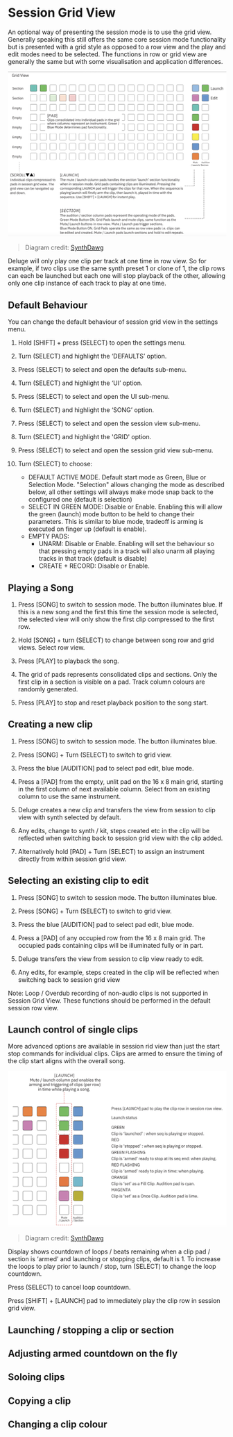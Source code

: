 # Session Grid View

An optional way of presenting the session mode is to use the grid view. Generally speaking this still offers the same core session mode functionality but is presented with a grid style as opposed to a row view and the play and edit modes need to be selected. The functions in row or grid view are generally the same but with some visualisation and application differences. 

![An image of the session grid view](../../../../images/session-grid-view-detailed.png "Synthstrom Deluge Session Grid View")
> Diagram credit: [SynthDawg](https://www.synthdawg.com)

Deluge will only play one clip per track at one time in row view. So for example, if two clips use the same synth preset 1 or clone of 1, the clip rows can each be launched but each one will stop playback of the other, allowing only one clip instance of each track to play at one time.

## Default Behaviour

You can change the default behaviour of session grid view in the settings menu.

1. Hold [SHIFT] + press (SELECT) to open the settings menu. 
1. Turn (SELECT) and highlight the ‘DEFAULTS’ option. 
1. Press (SELECT) to select and open the defaults sub-menu. 
1. Turn (SELECT) and highlight the ‘UI’ option. 
1. Press (SELECT) to select and open the UI sub-menu. 
1. Turn (SELECT) and highlight the ‘SONG’ option. 
1. Press (SELECT) to select and open the session view sub-menu.
1. Turn (SELECT) and highlight the 'GRID' option.
1. Press (SELECT) to select and open the session grid view sub-menu.
1. Turn (SELECT) to choose:

    - DEFAULT ACTIVE MODE. Default start mode as Green, Blue or Selection Mode. "Selection" allows changing the mode as described below, all other settings will always make mode snap back to the configured one (default is selection)
    - SELECT IN GREEN MODE: Disable or Enable. Enabling this will allow the green (launch) mode button to be held to change their parameters. This is similar to blue mode, tradeoff is arming is executed on finger up (default is enable).
    - EMPTY PADS: 
        - UNARM: Disable or Enable. Enabling will set the behaviour so that pressing empty pads in a track will also unarm all playing tracks in that track (default is disable)
        - CREATE + RECORD: Disable or Enable.

## Playing a Song

1. Press [SONG] to switch to session mode. The button illuminates blue. If this is a new song and the first this time the session mode is selected, the selected view will only show the first clip compressed to the first row.

1. Hold [SONG] + turn (SELECT) to change between song row and grid views. Select row view.

1. Press [PLAY] to playback the song.

1. The grid of pads represents consolidated clips and sections. Only the first clip in a section is visible on a pad. Track column colours are randomly generated.

1. Press [PLAY] to stop and reset playback position to the song start.

## Creating a new clip

1. Press [SONG] to switch to session mode. The button illuminates blue. 

1. Press [SONG] + Turn (SELECT) to switch to grid view.

1. Press the blue [AUDITION] pad to select pad edit, blue mode.

1. Press a [PAD] from the empty, unlit pad on the 16 x 8 main grid, starting in the first column of next available column. Select from an existing column to use the same instrument.

1. Deluge creates a new clip and transfers the view from session to clip view with synth selected by default.

1. Any edits, change to synth / kit, steps created etc in the clip will be reflected when switching back to session grid view with the clip added.

1. Alternatively hold [PAD] + Turn (SELECT) to assign an instrument directly from within session grid view.

## Selecting an existing clip to edit

1. Press [SONG] to switch to session mode. The button illuminates blue. 

1. Press [SONG] + Turn (SELECT) to switch to grid view.

1. Press the blue [AUDITION] pad to select pad edit, blue mode.

1. Press a [PAD] of any occupied row from the 16 x 8 main grid. The occupied pads containing clips will be illuminated fully or in part.

1. Deluge transfers the view from session to clip view ready to edit.

1. Any edits, for example, steps created in the clip will be reflected when switching back to session grid view

Note: Loop / Overdub recording of non-audio clips is not supported in Session Grid View. These functions should be performed in the default session row view.

## Launch control of single clips

More advanced options are available in session rid view than just the start stop commands for individual clips. Clips are armed to ensure the timing of the clip start aligns with the overall song.

![An image of the session grid view launch pads](../../../../images/session-row-view-launch-pads.png "Synthstrom Deluge Session Grid View Launch Pads")
> Diagram credit: [SynthDawg](https://www.synthdawg.com)

Display shows countdown of loops / beats remaining when a clip pad / section is ‘armed’ and launching or stopping clips, default is 1. To increase the loops to play prior to launch / stop, turn (SELECT) to change the loop countdown.

Press (SELECT) to cancel loop countdown.

Press [SHIFT] + [LAUNCH] pad to immediately play the clip row in session grid view.

## Launching / stopping a clip or section

## Adjusting armed countdown on the fly

## Soloing clips

## Copying a clip

## Changing a clip colour